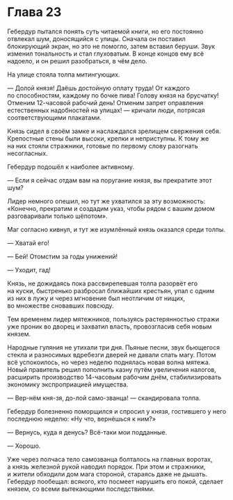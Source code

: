 # Глава 23

Гебердур пытался понять суть читаемой книги, но его постоянно отвлекал шум, доносящийся с улицы. Сначала он поставил блокирующий экран, но это не помогло, затем вставил беруши. Звук изменил тональность и стал глуховатым. В конце концов ему всё надоело, и он решил разобраться, в чём дело.

На улице стояла толпа митингующих.

— Долой князя! Даёшь достойную оплату труда! От каждого по способностям, каждому по бочке пива! Голову князя на брусчатку! Отменим <nobr>12-часовой</nobr> рабочий день! Отменим запрет оправления естественных надобностей на улицах! — кричали люди, потрясая соответствующими плакатами.

Князь сидел в своём замке и наслаждался зрелищем свержения себя. Крепостные стены были высоки, крепки и неприступны. К тому же на них стояли стражники, готовые по первому слову разогнать несогласных.

Гебердур подошёл к наиболее активному.

— Если я сейчас отдам вам на поругание князя, вы прекратите этот шум?

Лидер немного опешил, но тут же ухватился за эту возможность: «Конечно, прекратим и создадим указ, чтобы рядом с вашим домом разговаривали только шёпотом».

Маг согласно кивнул, и тут же изумлённый князь оказался среди толпы.

— Хватай его!

— Бей! Отомстим за годы унижений!

— Уходит, гад!

Князь, не дожидаясь пока рассвирепевшая толпа разорвёт его на куски, быстренько разбросал ближайших крестьян, упал с одним из них в лужу и через мгновение был неотличим от нищих, во множестве сновавших повсюду.

Тем временем лидер мятежников, пользуясь растерянностью стражи уже проник во дворец и захватил власть, провозгласив себя новым князем.

Народные гуляния не утихали три дня. Пьяные песни, звук бьющегося стекла и разносимых вдребезги дверей не давали спать магу. Потом всё успокоилось, но через неделю поднялась новая волна мятежа. Новый правитель решил пополнить казну путём увеличения налогов, расширить производство <nobr>14-часовым</nobr> рабочим днём, стабилизировать экономику экспроприацией имущества.

— Вер-нём кня-зя, до-лой само-званца! — скандировала толпа.

Гебердур болезненно поморщился и спросил у князя, гостившего у него последнюю неделю: «Ну что, вернёшься к ним?»

— Вернусь, куда я денусь? Всё-таки мои подданные.

— Хорошо.

Уже через полчаса тело самозванца болталось на главных воротах, а князь железной рукой наводил порядок. При этом и стражники, и жители обходили дом мага стороной, стараясь даже не дышать. Гебердур пообещал: всякого, кто посмеет нарушить его покой, сделает князем, со всеми вытекающими последствиями.

